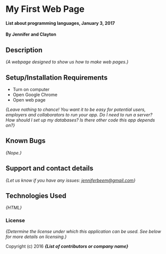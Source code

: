 # My First Web Page

#### List about programming languages, January 3, 2017

#### By Jennifer and Clayton

## Description

_{A webpage designed to show us how to make web pages.}_

## Setup/Installation Requirements

* Turn on computer
* Open Google Chrome
* Open web page

_{Leave nothing to chance! You want it to be easy for potential users, employers and collaborators to run your app. Do I need to run a server? How should I set up my databases? Is there other code this app depends on?}_

## Known Bugs

_{Nope.}_

## Support and contact details

_{Let us know if you have any issues: jenniferbeem@gmail.com}_

## Technologies Used

_{HTML}_

### License

*{Determine the license under which this application can be used.  See below for more details on licensing.}*

Copyright (c) 2016 **_{List of contributors or company name}_**

